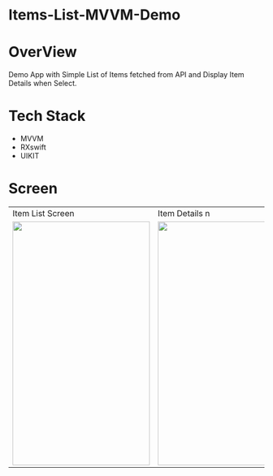 # Items-List-MVVM-Demo

# OverView

Demo App with Simple List of Items fetched from API and Display Item Details when Select.

# Tech Stack 

- MVVM
- RXswift 
- UIKIT


# Screen 

<table>
  <tr>
    <td> Item List Screen  </td>
     <td>Item Details n</td>
  </tr>
  <tr>
    <td><img src="https://user-images.githubusercontent.com/16858825/192916940-f9636f55-854c-43c5-af64-5e314186637b.jpg" width=270 height=480></td>
    <td><img src="https://user-images.githubusercontent.com/16858825/192916945-8fc5afe5-6d0f-4dc8-ac67-51c1b599d3de.jpg" width=270 height=480></td>
  </tr>
 </table>
